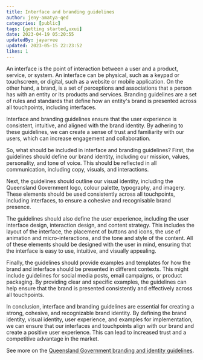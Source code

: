 ```yaml
---
title: Interface and branding guidelines
author: jeny-amatya-qed
categories: [public]
tags: [getting started,uxui]
date: 2023-04-19 05:20:55 
updatedBy: jayarvee
updated: 2023-05-15 22:23:52 
likes: 1
---
```


An interface is the point of interaction between a user and a product, service, or system. An interface can be physical, such as a keypad or touchscreen, or digital, such as a website or mobile application. On the other hand, a brand, is a set of perceptions and associations that a person has with an entity or its products and services. Branding guidelines are a set of rules and standards that define how an entity's brand is presented across all touchpoints, including interfaces.

Interface and branding guidelines ensure that the user experience is consistent, intuitive, and aligned with the brand identity. By adhering to these guidelines, we can create a sense of trust and familiarity with our users, which can increase engagement and collaboration.

So, what should be included in interface and branding guidelines? First, the guidelines should define our brand identity, including our mission, values, personality, and tone of voice. This should be reflected in all communication, including copy, visuals, and interactions.

Next, the guidelines should outline our visual identity, including the Queensland Government logo, colour palette, typography, and imagery. These elements should be used consistently across all touchpoints, including interfaces, to ensure a cohesive and recognisable brand presence.

The guidelines should also define the user experience, including the user interface design, interaction design, and content strategy. This includes the layout of the interface, the placement of buttons and icons, the use of animation and micro-interactions, and the tone and style of the content. All of these elements should be designed with the user in mind, ensuring that the interface is easy to use, intuitive, and visually appealing.

Finally, the guidelines should provide examples and templates for how the brand and interface should be presented in different contexts. This might include guidelines for social media posts, email campaigns, or product packaging. By providing clear and specific examples, the guidelines can help ensure that the brand is presented consistently and effectively across all touchpoints.

In conclusion, interface and branding guidelines are essential for creating a strong, cohesive, and recognizable brand identity. By defining the brand identity, visual identity, user experience, and examples for implementation, we can ensure that our interfaces and touchpoints align with our brand and create a positive user experience. This can lead to increased trust and a competitive advantage in the market.

See more on the [Queensland Government branding and identity guidelines](https://www.forgov.qld.gov.au/information-and-communication-technology/communication-and-publishing/use-corporate-branding-and-identity).
